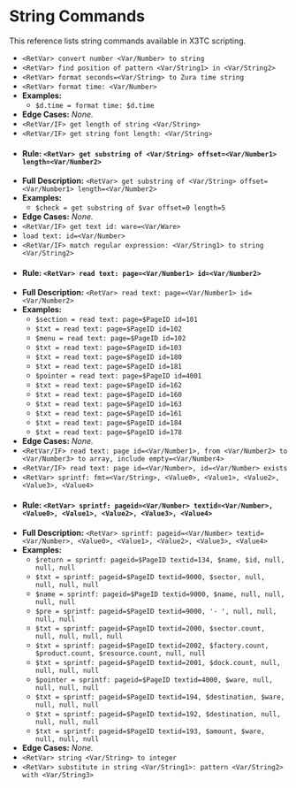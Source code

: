# String Commands

This reference lists string commands available in X3TC scripting.

- `<RetVar> convert number <Var/Number> to string`
- `<RetVar> find position of pattern <Var/String1> in <Var/String2>`
- `<RetVar> format seconds=<Var/String> to Zura time string`
- `<RetVar> format time: <Var/Number>`
- **Examples:**
  - `$d.time = format time: $d.time`
- **Edge Cases:** _None._
- `<RetVar/IF> get length of string <Var/String>`
- `<RetVar/IF> get string font length: <Var/String>`
- #### Rule: `<RetVar> get substring of <Var/String> offset=<Var/Number1> length=<Var/Number2>`
- **Full Description:** `<RetVar> get substring of <Var/String> offset=<Var/Number1> length=<Var/Number2>`
- **Examples:**
  - `$check = get substring of $var offset=0 length=5`
- **Edge Cases:** _None._
- `<RetVar/IF> get text id: ware=<Var/Ware>`
- `load text: id=<Var/Number>`
- `<RetVar/IF> match regular expression: <Var/String1> to string <Var/String2>`
- #### Rule: `<RetVar> read text: page=<Var/Number1> id=<Var/Number2>`
- **Full Description:** `<RetVar> read text: page=<Var/Number1> id=<Var/Number2>`
- **Examples:**
  - `$section = read text: page=$PageID id=101`
  - `$txt = read text: page=$PageID id=102`
  - `$menu = read text: page=$PageID id=102`
  - `$txt = read text: page=$PageID id=103`
  - `$txt = read text: page=$PageID id=180`
  - `$txt = read text: page=$PageID id=181`
  - `$pointer = read text: page=$PageID id=4001`
  - `$txt = read text: page=$PageID id=162`
  - `$txt = read text: page=$PageID id=160`
  - `$txt = read text: page=$PageID id=163`
  - `$txt = read text: page=$PageID id=161`
  - `$txt = read text: page=$PageID id=184`
  - `$txt = read text: page=$PageID id=178`
- **Edge Cases:** _None._
- `<RetVar/IF> read text: page id=<Var/Number1>, from <Var/Number2> to <Var/Number3> to array, include empty=<Var/Number4>`
- `<RetVar/IF> read text: page id=<Var/Number>, id=<Var/Number> exists`
- `<RetVar> sprintf: fmt=<Var/String>, <Value0>, <Value1>, <Value2>, <Value3>, <Value4>`
- #### Rule: `<RetVar> sprintf: pageid=<Var/Number> textid=<Var/Number>, <Value0>, <Value1>, <Value2>, <Value3>, <Value4>`
- **Full Description:** `<RetVar> sprintf: pageid=<Var/Number> textid=<Var/Number>, <Value0>, <Value1>, <Value2>, <Value3>, <Value4>`
- **Examples:**
  - `$return = sprintf: pageid=$PageID textid=134, $name, $id, null, null, null`
  - `$txt = sprintf: pageid=$PageID textid=9000, $sector, null, null, null, null`
  - `$name = sprintf: pageid=$PageID textid=9000, $name, null, null, null, null`
  - `$pre = sprintf: pageid=$PageID textid=9000, '- ', null, null, null, null`
  - `$txt = sprintf: pageid=$PageID textid=2000, $sector.count, null, null, null, null`
  - `$txt = sprintf: pageid=$PageID textid=2002, $factory.count, $product.count, $resource.count, null, null`
  - `$txt = sprintf: pageid=$PageID textid=2001, $dock.count, null, null, null, null`
  - `$pointer = sprintf: pageid=$PageID textid=4000, $ware, null, null, null, null`
  - `$txt = sprintf: pageid=$PageID textid=194, $destination, $ware, null, null, null`
  - `$txt = sprintf: pageid=$PageID textid=192, $destination, null, null, null, null`
  - `$txt = sprintf: pageid=$PageID textid=193, $amount, $ware, null, null, null`
- **Edge Cases:** _None._
- `<RetVar> string <Var/String> to integer`
- `<RetVar> substitute in string <Var/String1>: pattern <Var/String2> with <Var/String3>`
